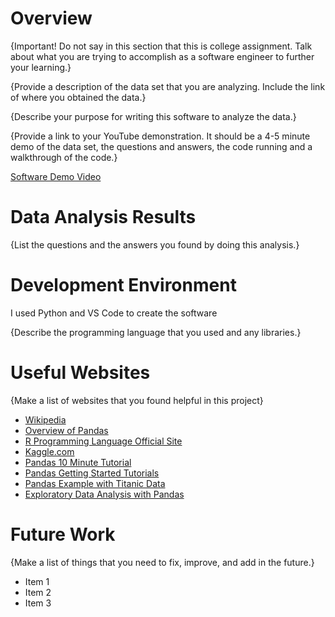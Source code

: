# Overview

{Important!  Do not say in this section that this is college assignment.  Talk about what you are trying to accomplish as a software engineer to further your learning.}

{Provide a description of the data set that you are analyzing.  Include the link of where you obtained the data.}

{Describe your purpose for writing this software to analyze the data.}

{Provide a link to your YouTube demonstration.  It should be a 4-5 minute demo of the data set, the questions and answers, the code running and a walkthrough of the code.}

[Software Demo Video](http://youtube.link.goes.here)

# Data Analysis Results

{List the questions and the answers you found by doing this analysis.}

# Development Environment

I used Python and VS Code to create the software

{Describe the programming language that you used and any libraries.}

# Useful Websites

{Make a list of websites that you found helpful in this project}
* [Wikipedia](https://en.wikipedia.org/wiki/Data_science)
* [Overview of Pandas](https://pandas.pydata.org/docs/getting_started/overview.html)
* [R Programming Language Official Site](https://www.r-project.org/about.html)
* [Kaggle.com](Kaggle.com)
* [Pandas 10 Minute Tutorial](https://pandas.pydata.org/docs/user_guide/10min.html#min)
* [Pandas Getting Started Tutorials](https://pandas.pydata.org/docs/getting_started/intro_tutorials/index.html)
* [Pandas Example with Titanic Data](https://towardsdatascience.com/getting-started-to-data-analysis-with-python-pandas-with-titanic-dataset-a195ab043c77)
* [Exploratory Data Analysis with Pandas](https://www.kaggle.com/kashnitsky/topic-1-exploratory-data-analysis-with-pandas)

# Future Work

{Make a list of things that you need to fix, improve, and add in the future.}
* Item 1
* Item 2
* Item 3